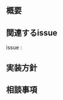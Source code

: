 ## 概要
<!-- このPRの概要 -->

## 関連するissue
<!-- issueのlinkをはる -->
issue : <!-- ここ -->


## 実装方針
<!-- このPRの実装内容など -->

## 相談事項
<!-- あれば -->
